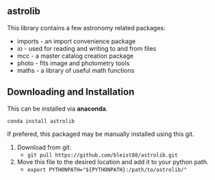 ##  astrolib

This library contains a few astronomy related packages:
*   imports - an import convenience package
*   io      - used for reading and writing to and from files
*   mcc     - a master catalog creation package
*   photo   - fits image and photometry tools
*   maths   - a library of useful math functions

##  Downloading and Installation

This can be installed via **anaconda**.

`conda install astrolib`

If prefered, this packaged may be manually installed using this git.
1.  Download from git:
    *   `git pull https://github.com/bleist88/astrolib.git`
2.  Move this file to the desired location and add it to your python path.
    *   `export PYTHONPATH="${PYTHONPATH}:/path/to/astrolib/"`

